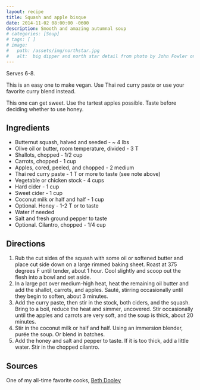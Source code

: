 ```yaml
---
layout: recipe
title: Squash and apple bisque
date: 2014-11-02 08:00:00 -0600
description: Smooth and amazing autumnal soup
# categories: [Soup]
# tags: [ ]
# image:  
#   path: /assets/img/northstar.jpg
#   alt:  big dipper and north star detail from photo by John Fowler on Unsplash
---
```


Serves 6-8. 

This is an easy one to make vegan. Use Thai red curry paste or use your favorite curry blend instead. 

This one can get sweet. Use the tartest apples possible. Taste before deciding whether to use honey.

## Ingredients
- Butternut squash, halved and seeded - ~ 4 lbs
- Olive oil or butter, room temperature, divided - 3 T
- Shallots, chopped - 1/2 cup
- Carrots, chopped - 1 cup
- Apples, cored, peeled, and chopped - 2 medium
- Thai red curry paste - 1 T or more to taste (see note above)
- Vegetable or chicken stock - 4 cups
- Hard cider - 1 cup
- Sweet cider - 1 cup
- Coconut milk or half and half - 1 cup
- Optional. Honey - 1-2 T or to taste
- Water if needed
- Salt and fresh ground pepper to taste
- Optional. Cilantro, chopped - 1/4 cup 

## Directions
1. Rub the cut sides of the squash with some oil or softened butter and place cut side down on a large rimmed baking sheet. Roast at 375 degrees F until tender, about 1 hour. Cool slightly and scoop out the flesh into a bowl and set aside.
1. In a large pot over medium-high heat, heat the remaining oil butter and add the shallot, carrots, and apples. Sauté, stirring occasionally until they begin to soften, about 3 minutes. 
1. Add the curry paste, then stir in the stock, both ciders, and the squash. Bring to a boil, reduce the heat and simmer, uncovered. Stir occasionally until the apples and carrots are very soft, and the soup is thick, about 20 minutes.
1. Stir in the coconut milk or half and half. Using an immersion blender, purée the soup. Or blend in batches.
1. Add the honey and salt and pepper to taste. If it is too thick, add a little water. Stir in the chopped cilantro.

## Sources
One of my all-time favorite cooks, [Beth Dooley](https://www.bethdooleyskitchen.com/)
